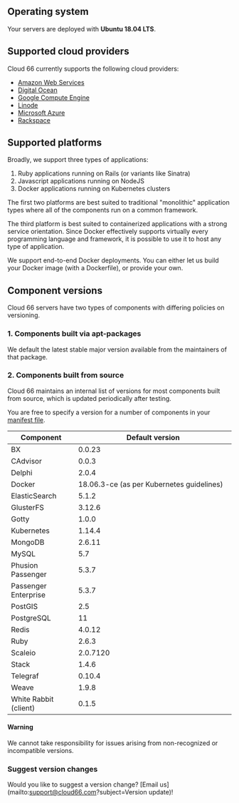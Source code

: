 
## Operating system

Your servers are deployed with **Ubuntu 18.04 LTS**.

## Supported cloud providers

Cloud 66 currently supports the following cloud providers:
*   [Amazon Web Services](/{{page.collection}}/how-to-guides/clouds/cloud-aws.html)
*   [Digital Ocean](/{{page.collection}}/how-to-guides/clouds/cloud-do.html)
*   [Google Compute Engine](/{{page.collection}}/how-to-guides/clouds/cloud-gce.html)
*   [Linode](/{{page.collection}}/how-to-guides/clouds/cloud-linode.html)
*   [Microsoft Azure](/{{page.collection}}/how-to-guides/clouds/cloud-azure.html)
*   [Rackspace](/{{page.collection}}/how-to-guides/clouds/cloud-rackspace.html)


## Supported platforms

Broadly, we support three types of applications:  

1. Ruby applications running on Rails (or variants like Sinatra)
2. Javascript applications running on NodeJS
3. Docker applications running on Kubernetes clusters

The first two platforms are best suited to traditional "monolithic" application types where all of the components run on a common framework. 

The third platform is best suited to containerized applications with a strong service orientation. Since Docker effectively supports virtually every programming language and framework, it is possible to use it to host any type of application. 

We support end-to-end Docker deployments. You can either let us build your Docker image (with a Dockerfile), or provide your own.

## Component versions

Cloud 66 servers have two types of components with differing policies on versioning.

### 1. Components built via apt-packages

We default the latest stable major version available from the maintainers of that package.

### 2. Components built from source

Cloud 66 maintains an internal list of versions for most components built from source, which is updated periodically after testing.

You are free to specify a version for a number of components in your [manifest file](/{{page.collection}}/quickstarts/getting-started-with-manifest.html).

<table class='table table-bordered table-striped'>
<thead>
<th width="30%">Component</th>
<th>Default version</th></thead>

<tr><td>BX</td><td>0.0.23</td></tr>
<tr><td>CAdvisor</td><td>0.0.3</td></tr>
<tr><td>Delphi</td><td>2.0.4</td></tr>
<tr><td>Docker</td><td>18.06.3-ce (as per Kubernetes guidelines)</td></tr>
<tr><td>ElasticSearch</td><td>5.1.2</td></tr>
<tr><td>GlusterFS</td><td>3.12.6</td></tr>
<tr><td>Gotty</td><td>1.0.0</td></tr>
<tr><td>Kubernetes</td><td>1.14.4</td></tr>
<tr><td>MongoDB</td><td>2.6.11</td></tr>
<tr><td>MySQL</td><td>5.7</td></tr>
<tr><td>Phusion Passenger</td><td>5.3.7</td></tr>
<tr><td>Passenger Enterprise</td><td>5.3.7</td></tr>
<tr><td>PostGIS</td><td>2.5</td></tr>
<tr><td>PostgreSQL</td><td>11</td></tr>
<tr><td>Redis</td><td>4.0.12</td></tr>
<tr><td>Ruby</td><td>2.6.3</td></tr>
<tr><td>Scaleio</td><td>2.0.7120</td></tr>
<tr><td>Stack</td><td>1.4.6</td></tr>
<tr><td>Telegraf</td><td>0.10.4</td></tr>
<tr><td>Weave</td><td>1.9.8</td></tr>
<tr><td>White Rabbit (client)</td><td>0.1.5</td></tr>
</table>


#### Warning
<div class="notice notice-danger"><p>We cannot take responsibility for issues arising from non-recognized or incompatible versions.</p></div>

### Suggest version changes

Would you like to suggest a version change? [Email us](mailto:support@cloud66.com?subject=Version update)!


